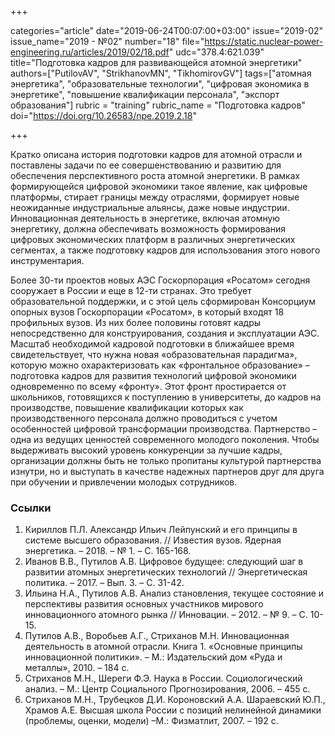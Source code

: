 +++

categories="article"
date="2019-06-24T00:07:00+03:00"
issue="2019-02"
issue_name="2019 - №02"
number="18"
file="https://static.nuclear-power-engineering.ru/articles/2019/02/18.pdf"
udc="378.4:621.039"
title="Подготовка кадров для развивающейся атомной энергетики"
authors=["PutilovAV", "StrikhanovMN", "TikhomirovGV"]
tags=["атомная энергетика", "образовательные технологии", "цифровая экономика в энергетике", "повышение квалификации персонала", "экспорт образования"]
rubric = "training"
rubric_name = "Подготовка кадров"
doi="https://doi.org/10.26583/npe.2019.2.18"

+++

Кратко описана история подготовки кадров для атомной отрасли и поставлены задачи по ее совершенствованию и развитию для обеспечения перспективного роста атомной энергетики. В рамках формирующейся цифровой экономики такое явление, как цифровые платформы, стирает границы между отраслями, формирует новые неожиданные индустриальные альянсы, даже новые индустрии. Инновационная деятельность в энергетике, включая атомную энергетику, должна обеспечивать возможность формирования цифровых экономических платформ в различных энергетических сегментах, а также подготовку кадров для использования этого нового инструментария.

Более 30-ти проектов новых АЭС Госкорпорация «Росатом» сегодня сооружает в России и еще в 12-ти странах. Это требует образовательной поддержки, и с этой цель сформирован Консорциум опорных вузов Госкорпорации «Росатом», в который входят 18 профильных вузов. Из них более половины готовят кадры непосредственно для конструирования, создания и эксплуатации АЭС. Масштаб необходимой кадровой подготовки в ближайшее время свидетельствует, что нужна новая «образовательная парадигма», которую можно охарактеризовать как «фронтальное образование» – подготовка кадров для развития технологий цифровой экономики одновременно по всему «фронту». Этот фронт простирается от школьников, готовящихся к поступлению в университеты, до кадров на производстве, повышение квалификации которых как производственного персонала должно проводиться с учетом особенностей цифровой трансформации производства. Партнерство – одна из ведущих ценностей современного молодого поколения. Чтобы выдерживать высокий уровень конкуренции за лучшие кадры, организации должны быть не только пропитаны культурой партнерства изнутри, но и выступать в качестве надежных партнеров друг для друга при обучении и привлечении молодых сотрудников.

### Ссылки

1. Кириллов П.Л. Александр Ильич Лейпунский и его принципы в системе высшего образования. // Известия вузов. Ядерная энергетика. – 2018. – № 1. – С. 165-168.
2. Иванов В.В., Путилов А.В. Цифровое будущее: следующий шаг в развитии атомных энергетических технологий // Энергетическая политика. – 2017. – Вып. 3. – С. 31-42.
3. Ильина Н.А., Путилов А.В. Анализ становления, текущее состояние и перспективы развития основных участников мирового инновационного атомного рынка // Инновации. – 2012. – № 9. – С. 10-15.
4. Путилов А.В., Воробьев А.Г., Стриханов М.Н. Инновационная деятельность в атомной отрасли. Книга 1. «Основные принципы инновационной политики». – М.: Издательский дом «Руда и металлы», 2010. – 184 с.
5. Стриханов М.Н., Шереги Ф.Э. Наука в России. Социологический анализ. – М.: Центр Социального Прогнозирования, 2006. – 455 с.
6. Стриханов М.Н., Трубецков Д.И. Короновский А.А. Шараевский Ю.П., Храмов А.Е. Высшая школа России с позиций нелинейной динамики (проблемы, оценки, модели) –М.: Физматлит, 2007. – 192 с.